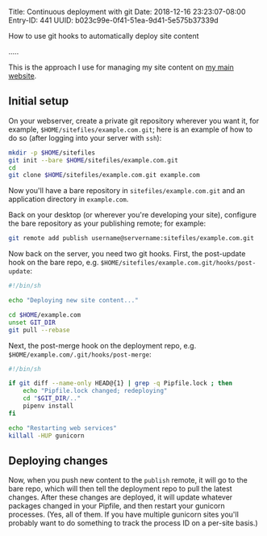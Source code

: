 Title: Continuous deployment with git
Date: 2018-12-16 23:23:07-08:00
Entry-ID: 441
UUID: b023c99e-0f41-51ea-9d41-5e575b37339d

How to use git hooks to automatically deploy site content

.....

This is the approach I use for managing my site content on [my main website](http://beesbuzz.biz).

## Initial setup

On your webserver, create a private git repository wherever you want it, for example, `$HOME/sitefiles/example.com.git`; here is an example of how to do so (after logging into your server with `ssh`):

```bash
mkdir -p $HOME/sitefiles
git init --bare $HOME/sitefiles/example.com.git
cd
git clone $HOME/sitefiles/example.com.git example.com
```

Now you'll have a bare repository in `sitefiles/example.com.git` and an application directory in `example.com`.

Back on your desktop (or wherever you're developing your site), configure the bare repository as your publishing remote; for example:

```bash
git remote add publish username@servername:sitefiles/example.com.git
```

Now back on the server, you need two git hooks. First, the post-update hook on the bare repo, e.g. `$HOME/sitefiles/example.com.git/hooks/post-update`:

```bash
#!/bin/sh

echo "Deploying new site content..."

cd $HOME/example.com
unset GIT_DIR
git pull --rebase
```

Next, the post-merge hook on the deployment repo, e.g. `$HOME/example.com/.git/hooks/post-merge`:

```bash
#!/bin/sh

if git diff --name-only HEAD@{1} | grep -q Pipfile.lock ; then
    echo "Pipfile.lock changed; redeploying"
    cd "$GIT_DIR/.."
    pipenv install
fi

echo "Restarting web services"
killall -HUP gunicorn
```

## Deploying changes

Now, when you push new content to the `publish` remote, it will go to the bare repo, which will then tell the deployment repo to pull the latest changes. After these changes are deployed, it will update whatever packages changed in your Pipfile, and then restart your gunicorn processes. (Yes, all of them. If you have multiple gunicorn sites you'll probably want to do something to track the process ID on a per-site basis.)

